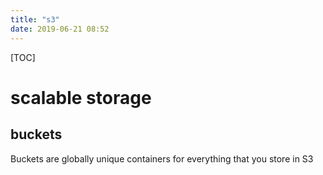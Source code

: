 ```yaml
---
title: "s3"
date: 2019-06-21 08:52
---
```

[TOC]



# scalable storage



## buckets

Buckets are globally unique containers for everything that you store in S3

